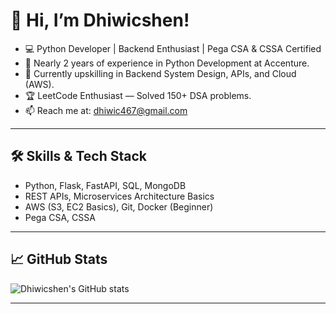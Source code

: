 # 👋 Hi, I’m Dhiwicshen!
- 💻 Python Developer | Backend Enthusiast | Pega CSA & CSSA Certified
- 🚀 Nearly 2 years of experience in Python Development at Accenture.
- 🌱 Currently upskilling in Backend System Design, APIs, and Cloud (AWS).
- 🏆 LeetCode Enthusiast — Solved 150+ DSA problems.
- 📫 Reach me at: [dhiwic467@gmail.com](mailto:dhiwic467@gmail.com)

---

## 🛠️ Skills & Tech Stack
- Python, Flask, FastAPI, SQL, MongoDB
- REST APIs, Microservices Architecture Basics
- AWS (S3, EC2 Basics), Git, Docker (Beginner)
- Pega CSA, CSSA

---

## 📈 GitHub Stats
![Dhiwicshen's GitHub stats](https://github-readme-stats.vercel.app/api?username=Dhiwicshen&show_icons=true&theme=radical)

---

